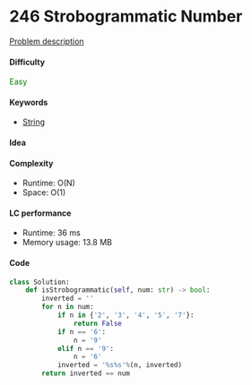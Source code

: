 246 Strobogrammatic Number
=======================
[Problem description](https://leetcode.com/problems/strobogrammatic-number/)

#### Difficulty
<span style="color:green">Easy</span>

#### Keywords
- [String](../categories/strings.md)

#### Idea

#### Complexity
- Runtime: O(N)
- Space: O(1)
  
#### LC performance
- Runtime: 36 ms
- Memory usage: 13.8 MB

#### Code
```python
class Solution:
    def isStrobogrammatic(self, num: str) -> bool:
        inverted = ''
        for n in num:
            if n in {'2', '3', '4', '5', '7'}:
                return False
            if n == '6':
                n = '9'
            elif n == '9':
                n = '6'
            inverted = '%s%s'%(n, inverted)
        return inverted == num
```